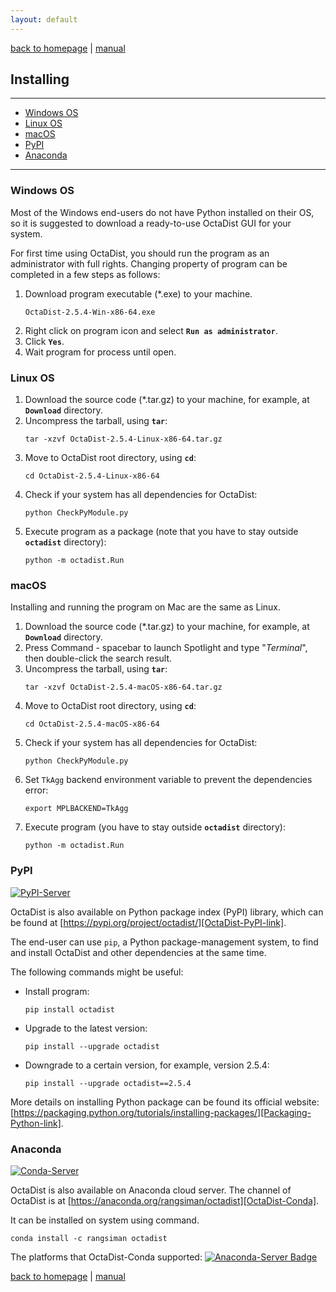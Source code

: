 ```yaml
---
layout: default
---
```

[back to homepage](./) | [manual](./manual.md)

## Installing
***

- [Windows OS](#windows-os)
- [Linux OS](#linux-os)
- [macOS](#macos)
- [PyPI](#pypi)
- [Anaconda](#anaconda)

***

### Windows OS

Most of the Windows end-users do not have Python installed on their OS, 
so it is suggested to download a ready-to-use OctaDist GUI for your system.

For first time using OctaDist, you should run the program as an administrator with full rights.
Changing property of program can be completed in a few steps as follows:

1. Download program executable (\*.exe) to your machine.
   ```
   OctaDist-2.5.4-Win-x86-64.exe
   ```
2. Right click on program icon and select **`Run as administrator`**.
3. Click **`Yes`**.
4. Wait program for process until open.

### Linux OS

1. Download the source code (*.tar.gz) to your machine, for example, at **`Download`** directory.
2. Uncompress the tarball, using **`tar`**: 
   ```
   tar -xzvf OctaDist-2.5.4-Linux-x86-64.tar.gz
   ```
3. Move to OctaDist root directory, using **`cd`**:
   ```
   cd OctaDist-2.5.4-Linux-x86-64
   ```
4. Check if your system has all dependencies for OctaDist:
   ```
   python CheckPyModule.py
   ```
5. Execute program as a package (note that you have to stay outside **`octadist`** directory):
   ```
   python -m octadist.Run
   ```

### macOS

Installing and running the program on Mac are the same as Linux.

1. Download the source code (*.tar.gz) to your machine, for example, at **`Download`** directory.
2. Press Command - spacebar to launch Spotlight and type "*Terminal*", then double-click the search result.
3. Uncompress the tarball, using **`tar`**: 
   ```
   tar -xzvf OctaDist-2.5.4-macOS-x86-64.tar.gz
   ```
4. Move to OctaDist root directory, using **`cd`**:
   ```
   cd OctaDist-2.5.4-macOS-x86-64
   ```
5. Check if your system has all dependencies for OctaDist:
   ```
   python CheckPyModule.py
   ```
6. Set `TkAgg` backend environment variable to prevent the dependencies error:
   ```
   export MPLBACKEND=TkAgg
   ``` 
7. Execute program (you have to stay outside **`octadist`** directory):
   ```
   python -m octadist.Run
   ```

### PyPI  

[![PyPI-Server][PyPI-badge]][PyPI-link]

[PyPI-badge]: https://img.shields.io/pypi/v/octadist.svg
[PyPI-link]: https://pypi.org/project/octadist/

OctaDist is also available on Python package index (PyPI) library, 
which can be found at [https://pypi.org/project/octadist/][OctaDist-PyPI-link].

The end-user can use `pip`, a Python package-management system, 
to find and install OctaDist and other dependencies at the same time.

[OctaDist-PyPI-link]: https://pypi.org/project/octadist/

The following commands might be useful:
- Install program: 
  ```
  pip install octadist
  ```
- Upgrade to the latest version: 
  ```
  pip install --upgrade octadist
  ```
- Downgrade to a certain version, for example, version 2.5.4:
  ```
  pip install --upgrade octadist==2.5.4
  ```

More details on installing Python package can be found its official website: 
[https://packaging.python.org/tutorials/installing-packages/][Packaging-Python-link].

[Packaging-Python-link]: https://packaging.python.org/tutorials/installing-packages/

### Anaconda 

[![Conda-Server][Conda-badge]][Conda-link]

[Conda-badge]: https://anaconda.org/rangsiman/octadist/badges/version.svg
[Conda-link]: https://anaconda.org/rangsiman/octadist

OctaDist is also available on Anaconda cloud server.
The channel of OctaDist is at [https://anaconda.org/rangsiman/octadist][OctaDist-Conda].

[OctaDist-Conda]: https://anaconda.org/rangsiman/octadist 

It can be installed on system using command.

```
conda install -c rangsiman octadist 
```

The platforms that OctaDist-Conda supported: [![Anaconda-Server Badge][Conda-platform-badge]][Conda-platform-link]

[Conda-platform-badge]: https://anaconda.org/rangsiman/octadist/badges/platforms.svg
[Conda-platform-link]: https://anaconda.org/rangsiman/octadist


[back to homepage](./) | [manual](./manual.md)
